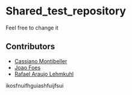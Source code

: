 # Shared_test_repository

Feel free to change it


## Contributors

- [Cassiano Montibeller](https://github.com/CassianoMontibeller)
- [Joao Foes](https://github.com/joaofoes)
- [Rafael Araujo Lehmkuhl](https://github.com/rafaellehmkuhl)

ikosfnuifhguiashfuijfsui
